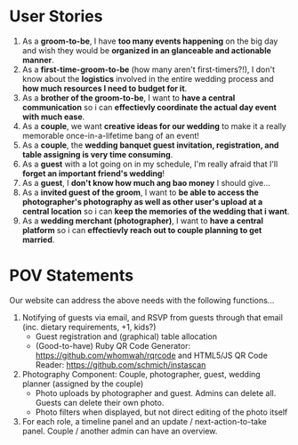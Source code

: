 User Stories
============

1. As a __groom-to-be__, I have __too many events happening__ on the big day and wish they would be __organized in an glanceable and actionable manner__.
2. As a __first-time-groom-to-be__ (how many aren't first-timers?!), I don't know about the __logistics__ involved in the entire wedding process and __how much resources I need to budget for it__.
3. As a __brother of the groom-to-be__, I want to __have a central communication__ so i can __effectievly coordinate the actual day event with much ease__.
4. As a __couple__, we want __creative ideas for our wedding__ to make it a really memorable once-in-a-lifetime bang of an event!
5. As a __couple__, the __wedding banquet guest invitation, registration, and table assigning is very time consuming__.
6. As a __guest__ with a lot going on in my schedule, I'm really afraid that I'll __forget an important friend's wedding__!
7. As a __guest__, I __don't know how much ang bao money__ I should give...
8. As a __invited guest of the groom__, I want to __be able to access the photographer's photography as well as other user's upload at a central location__ so i can __keep the memories of the wedding that i want__.
9. As a __wedding merchant (photographer)__, I want to __have a central platform__ so i can __effectievly reach out to couple planning to get married__.


POV Statements
==============
Our website can address the above needs with the following functions...
1. Notifying of guests via email, and RSVP from guests through that email (inc. dietary requirements, +1, kids?)
    * Guest registration and (graphical) table allocation
    * (Good-to-have) Ruby QR Code Generator: https://github.com/whomwah/rqrcode and HTML5/JS QR Code Reader: https://github.com/schmich/instascan 
2. Photography Component: Couple, photographer, guest, wedding planner (assigned by the couple)
    * Photo uploads by photographer and guest. Admins can delete all. Guests can delete their own photo.
    * Photo filters when displayed, but not direct editing of the photo itself
3. For each role, a timeline panel and an update / next-action-to-take panel. Couple / another admin can have an overview.